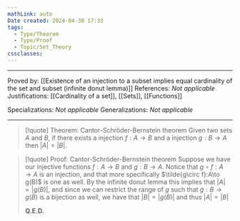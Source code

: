 ```yaml
---
mathLink: auto
Date created: 2024-04-30 17:33
tags:
  - Type/Theorem
  - Type/Proof
  - Topic/Set_Theory
cssclasses:
---
```


---

Proved by: [[Existence of an injection to a subset implies equal cardinality of the set and subset (infinite donut lemma)]]
References: _Not applicable_
Justifications: [[Cardinality of a set]], [[Sets]], [[Functions]]

Specializations: _Not applicable_
Generalizations: _Not applicable_

---

> [!quote] Theorem: Cantor-Schröder-Bernstein theorem
> Given two sets $A$ and $B$, if there exists a injection $f:A\to B$ and a injection $g: B\to A$ then $\left| A \right|=\left| B \right|$.

>[!quote] Proof: Cantor-Schröder-Bernstein theorem
>Suppose we have our injective functions $f:A\to B$ and $g:B\to A$. Notice that $g\circ f: A\to A$ is an injection, and that more specifically $\tilde{g\circ f}:A\to g(B)$ is one as well. By the infinite donut lemma this implies that $\left| A \right|=\left| g(B) \right|$, and since we can restrict the range of $g$ such that $\tilde{g}:B\to g(B)$ is a bijection as well, we have that $\left| B \right|=\left| g(B) \right|$ and thus $\left| A \right|=\left| B \right|$
>
>**Q.E.D.**


